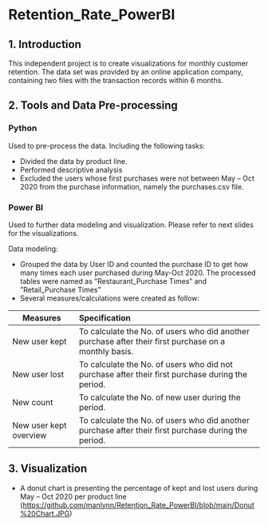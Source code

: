 # Retention_Rate_PowerBI
## 1.	Introduction
This independent project is to create visualizations for monthly customer retention. The data set was provided by an online application company, containing two files with the transaction records within 6 months.

## 2. Tools and Data Pre-processing
### Python 
Used to pre-process the data. Including the following tasks:
- Divided the data by product line. 
- Performed descriptive analysis
- Excluded the users whose first purchases were not between May – Oct 2020 from the purchase information, namely the purchases.csv file.

### Power BI
Used to further data modeling and visualization. Please refer to next slides for the
visualizations.

Data modeling: 
- Grouped the data by User ID and counted the purchase ID to get how many times each user purchased during May-Oct 2020. The processed tables were named as ”Restaurant_Purchase Times” and ”Retail_Purchase Times”
- Several measures/calculations were created as follow:

| Measures     | Specification                                                                                               
|---------------|:---------------------
| New user kept |To calculate the No. of users who did another purchase after their first purchase on a monthly basis.
| New user lost |To calculate the No. of users who did not purchase after their first purchase during the period.
| New count |To calculate the No. of new user during the period.
| New user kept overview |To calculate the No. of users who did another purchase after their first purchase during the period.

## 3. Visualization

- A donut chart is presenting the percentage of kept and lost users during May – Oct 2020 per product line
(https://github.com/manlynn/Retention_Rate_PowerBI/blob/main/Donut%20Chart.JPG)

